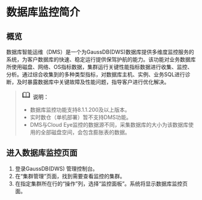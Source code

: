 # 数据库监控简介<a name="ZH-CN_TOPIC_0000001405157122"></a>

## 概览<a name="zh-cn_topic_0000001076801429_section1734710315317"></a>

数据库智能运维（DMS）是一个为GaussDB\(DWS\)数据库提供多维度监控服务的系统，为客户数据库的快速、稳定运行提供保驾护航的能力。该功能对业务数据库所使用磁盘、网络、OS指标数据，集群运行关键性能指标数据进行收集、监控、分析。通过综合收集到的多种类型指标，对数据库主机、实例、业务SQL进行诊断，及时暴露数据库中关键故障及性能问题，指导客户进行优化解决。

>![](public_sys-resources/icon-note.gif) **说明：** 
>-   数据库监控功能支持8.1.1.200及以上版本。
>-   实时数仓（单机部署）暂不支持DMS功能。
>-   DMS与Cloud Eye监控的数据源不同，采集数据库的大小为该数据库使用的全部磁盘空间，会包含膨胀表的数据。

## 进入数据库监控页面<a name="zh-cn_topic_0000001076801429_section31552182412"></a>

1.  登录GaussDB\(DWS\) 管理控制台。
2.  在“集群管理”页面，找到需要查看监控的集群。
3.  在指定集群所在行的“操作”列，选择“监控面板”。系统将显示数据库监控页面。

